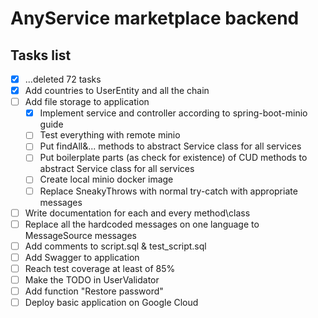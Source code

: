 # AnyService marketplace backend

## Tasks list
- [x] ...deleted 72 tasks
- [x] Add countries to UserEntity and all the chain
- [ ] Add file storage to application
    - [x] Implement service and controller according to spring-boot-minio guide
    - [ ] Test everything with remote minio
    - [ ] Put findAll&... methods to abstract Service class for all services
    - [ ] Put boilerplate parts (as check for existence) of CUD methods to abstract Service class for all services
    - [ ] Create local minio docker image
    - [ ] Replace SneakyThrows with normal try-catch with appropriate messages
- [ ] Write documentation for each and every method\class
- [ ] Replace all the hardcoded messages on one language to MessageSource messages
- [ ] Add comments to script.sql & test_script.sql
- [ ] Add Swagger to application
- [ ] Reach test coverage at least of 85%
- [ ] Make the TODO in UserValidator
- [ ] Add function "Restore password"
- [ ] Deploy basic application on Google Cloud
